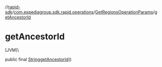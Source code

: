 //[rapid-sdk](../../../index.md)/[com.expediagroup.sdk.rapid.operations](../index.md)/[GetRegionsOperationParams](index.md)/[getAncestorId](get-ancestor-id.md)

# getAncestorId

[JVM]\

public final [String](https://docs.oracle.com/javase/8/docs/api/java/lang/String.html)[getAncestorId](get-ancestor-id.md)()
